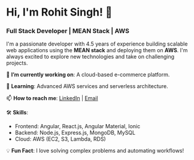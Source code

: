 # Hi, I'm Rohit Singh! 👋

### Full Stack Developer | MEAN Stack | AWS

I'm a passionate developer with 4.5 years of experience building scalable web applications using the **MEAN stack** and deploying them on **AWS**. I'm always excited to explore new technologies and take on challenging projects.

🔭 **I’m currently working on**: A cloud-based e-commerce platform.

🌱 **Learning**: Advanced AWS services and serverless architecture.

📫 **How to reach me**: [LinkedIn](https://www.linkedin.com/in/rohit-singh-53477a14a/) | [Email](mailto:rohitjsingh16@gmail.com)

🛠️ **Skills**:
- Frontend: Angular, React.js, Angular Material, Ionic
- Backend: Node.js, Express.js, MongoDB, MySQL
- Cloud: AWS (EC2, S3, Lambda, RDS)

💡 **Fun Fact**: I love solving complex problems and automating workflows!

